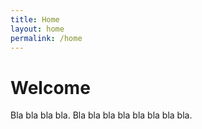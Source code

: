 ```yaml
---
title: Home
layout: home
permalink: /home
---
```


# Welcome

Bla bla bla bla. Bla bla bla bla bla bla bla bla.
